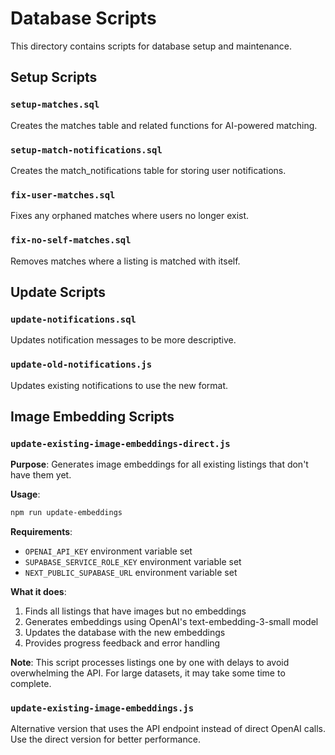 # Database Scripts

This directory contains scripts for database setup and maintenance.

## Setup Scripts

### `setup-matches.sql`
Creates the matches table and related functions for AI-powered matching.

### `setup-match-notifications.sql`
Creates the match_notifications table for storing user notifications.

### `fix-user-matches.sql`
Fixes any orphaned matches where users no longer exist.

### `fix-no-self-matches.sql`
Removes matches where a listing is matched with itself.

## Update Scripts

### `update-notifications.sql`
Updates notification messages to be more descriptive.

### `update-old-notifications.js`
Updates existing notifications to use the new format.

## Image Embedding Scripts

### `update-existing-image-embeddings-direct.js`
**Purpose**: Generates image embeddings for all existing listings that don't have them yet.

**Usage**:
```bash
npm run update-embeddings
```

**Requirements**:
- `OPENAI_API_KEY` environment variable set
- `SUPABASE_SERVICE_ROLE_KEY` environment variable set
- `NEXT_PUBLIC_SUPABASE_URL` environment variable set

**What it does**:
1. Finds all listings that have images but no embeddings
2. Generates embeddings using OpenAI's text-embedding-3-small model
3. Updates the database with the new embeddings
4. Provides progress feedback and error handling

**Note**: This script processes listings one by one with delays to avoid overwhelming the API. For large datasets, it may take some time to complete.

### `update-existing-image-embeddings.js`
Alternative version that uses the API endpoint instead of direct OpenAI calls. Use the direct version for better performance. 
